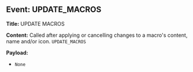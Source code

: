 ## Event: UPDATE_MACROS

**Title:** UPDATE MACROS

**Content:**
Called after applying or cancelling changes to a macro's content, name and/or icon.
`UPDATE_MACROS`

**Payload:**
- `None`